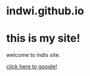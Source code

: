 # indwi.github.io
<h1> this is my site! </h1>
<p> welcome to indis site. </p>
<a href="https://www.google.com/">click here to google!</a> 

